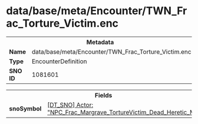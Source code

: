 <h1>data/base/meta/Encounter/TWN_Frac_Torture_Victim.enc</h1><table><tr><th colspan="100%">Metadata</th></tr><tr><td><b>Name</b></td><td>data/base/meta/Encounter/TWN_Frac_Torture_Victim.enc</td></tr><tr><td><b>Type</b></td><td>EncounterDefinition</td></tr><tr><td><b>SNO ID</b></td><td>1081601</td></tr></table>

<table><tr><th colspan="100%">Fields</th></tr><tr><td><b>snoSymbol</b></td><td><a href="..\Actor\NPC_Frac_Margrave_TortureVictim_Dead_Heretic_M.acr.md">[DT_SNO] Actor: "NPC_Frac_Margrave_TortureVictim_Dead_Heretic_M"</a></td></tr></table>

